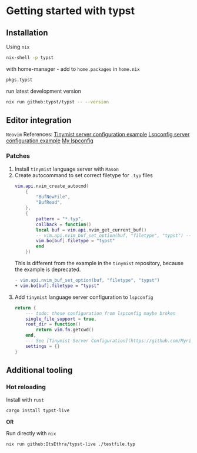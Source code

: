 # Getting started with typst

## Installation

Using `nix`
```sh
nix-shell -p typst
```
with home-manager - add to `home.packages` in `home.nix`
```nix
pkgs.typst
```
run latest development version
```sh
nix run github:typst/typst -- --version
```

## Editor integration

`Neovim`
References:
[Tinymist server configuration example](https://github.com/Myriad-Dreamin/tinymist/blob/main/editors/neovim)
[Lspconfig server configuration example](https://github.com/neovim/nvim-lspconfig/blob/master/doc/server_configurations.md#tinymist)
[My lspconfig](https://github.com/hrutvikyadav/nt4/blob/main/lua/riaari/lspconfig.lua)

### Patches

1. Install `tinymist` language server with `Mason`
2. Create autocommand to set correct filetype for `.typ` files
    ```lua
    vim.api.nvim_create_autocmd(
        {
            "BufNewFile",
            "BufRead",
        },
        {
            pattern = "*.typ",
            callback = function()
            local buf = vim.api.nvim_get_current_buf()
            -- vim.api.nvim_buf_set_option(buf, "filetype", "typst") -- WARN: deprecated
            vim.bo[buf].filetype = "typst"
            end
        })
    ```
    This is different from the example in the `tinymist` repository, because the example is deprecated.
    ```diff
    - vim.api.nvim_buf_set_option(buf, "filetype", "typst")
    + vim.bo[buf].filetype = "typst"
    ```
3. Add `tinymist` language server configuration to `lspconfig`
    ```lua
    return {
        --- todo: these configuration from lspconfig maybe broken
        single_file_support = true,
        root_dir = function()
            return vim.fn.getcwd()
        end,
        --- See [Tinymist Server Configuration](https://github.com/Myriad-Dreamin/tinymist/blob/main/Configuration.md) for references.
        settings = {}
    }
    
    ```

## Additional tooling

### Hot reloading

Install with `rust`
```sh
cargo install typst-live
```

**OR**

Run directly with `nix`
```sh
nix run github:ItsEthra/typst-live ./testfile.typ
```
